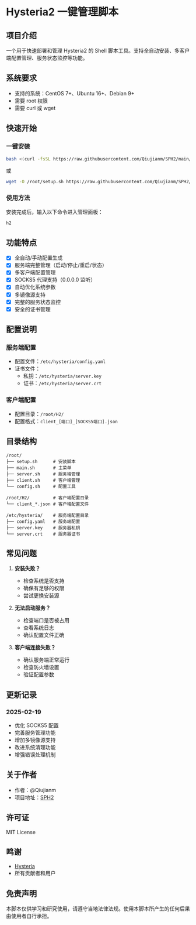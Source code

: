 # Hysteria2 一键管理脚本

## 项目介绍
一个用于快速部署和管理 Hysteria2 的 Shell 脚本工具。支持全自动安装、多客户端配置管理、服务状态监控等功能。

## 系统要求
- 支持的系统：CentOS 7+、Ubuntu 16+、Debian 9+
- 需要 root 权限
- 需要 curl 或 wget

## 快速开始
### 一键安装
```bash
bash <(curl -fsSL https://raw.githubusercontent.com/Qiujianm/SPH2/main/setup.sh)
```
或
```bash
wget -O /root/setup.sh https://raw.githubusercontent.com/Qiujianm/SPH2/main/setup.sh && chmod +x /root/setup.sh && cd /root && bash setup.sh
```

### 使用方法
安装完成后，输入以下命令进入管理面板：
```bash
h2
```

## 功能特点
- [x] 全自动/手动配置生成
- [x] 服务端完整管理（启动/停止/重启/状态）
- [x] 多客户端配置管理
- [x] SOCKS5 代理支持（0.0.0.0 监听）
- [x] 自动优化系统参数
- [x] 多镜像源支持
- [x] 完整的服务状态监控
- [x] 安全的证书管理

## 配置说明
### 服务端配置
- 配置文件：`/etc/hysteria/config.yaml`
- 证书文件：
  - 私钥：`/etc/hysteria/server.key`
  - 证书：`/etc/hysteria/server.crt`

### 客户端配置
- 配置目录：`/root/H2/`
- 配置格式：`client_[端口]_[SOCKS5端口].json`

## 目录结构
```
/root/
├── setup.sh      # 安装脚本
├── main.sh       # 主菜单
├── server.sh     # 服务端管理
├── client.sh     # 客户端管理
└── config.sh     # 配置工具

/root/H2/         # 客户端配置目录
└── client_*.json # 客户端配置文件

/etc/hysteria/    # 服务端配置目录
├── config.yaml   # 服务端配置
├── server.key    # 服务器私钥
└── server.crt    # 服务器证书
```

## 常见问题
1. **安装失败？**
   - 检查系统是否支持
   - 确保有足够的权限
   - 尝试更换安装源

2. **无法启动服务？**
   - 检查端口是否被占用
   - 查看系统日志
   - 确认配置文件正确

3. **客户端连接失败？**
   - 确认服务端正常运行
   - 检查防火墙设置
   - 验证配置参数

## 更新记录
### 2025-02-19
- 优化 SOCKS5 配置
- 完善服务管理功能
- 增加多镜像源支持
- 改进系统清理功能
- 增强错误处理机制

## 关于作者
- 作者：@Qiujianm
- 项目地址：[SPH2](https://github.com/Qiujianm/SPH2)

## 许可证
MIT License

## 鸣谢
- [Hysteria](https://github.com/apernet/hysteria)
- 所有贡献者和用户

## 免责声明
本脚本仅供学习和研究使用，请遵守当地法律法规。使用本脚本所产生的任何后果由使用者自行承担。